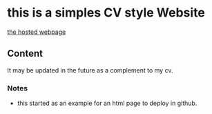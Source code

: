 # this is a simples CV style Website

[the hosted webpage](https://luiscmoreira.github.io/theCVwebsite)
## Content
It may be updated in the future as a complement to my cv.

### Notes
- this started as an example for an html page to deploy in github.

